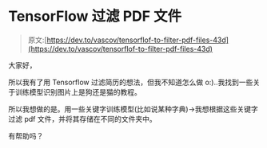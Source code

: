# TensorFlow 过滤 PDF 文件

> 原文:[https://dev.to/vascov/tensorflof-to-filter-pdf-files-43d](https://dev.to/vascov/tensorflof-to-filter-pdf-files-43d)

大家好，

所以我有了用 Tensorflow 过滤简历的想法，但我不知道怎么做 o:)..我找到一些关于训练模型识别图片上是狗还是猫的教程。

所以我想做的是。用一些关键字训练模型(比如说某种字典)->我想根据这些关键字过滤 pdf 文件，并将其存储在不同的文件夹中。

有帮助吗？